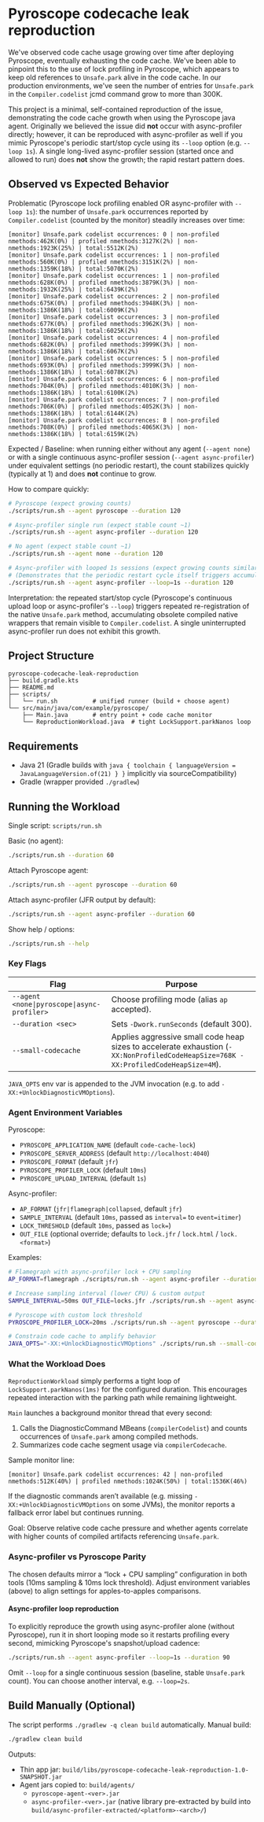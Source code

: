 # Pyroscope codecache leak reproduction

We've observed code cache usage growing over time after deploying Pyroscope, eventually exhausting the code cache. We've been able to pinpoint this to the use of lock profiling in Pyroscope, which appears to keep old references to `Unsafe.park` alive in the code cache. In our production environments, we've seen the number of entries for `Unsafe.park` in the `Compiler.codelist` jcmd command grow to more than 300K. 

This project is a minimal, self-contained reproduction of the issue, demonstrating the code cache growth when using the Pyroscope java agent. Originally we believed the issue did **not** occur with async-profiler directly; however, it can be reproduced with async-profiler as well if you mimic Pyroscope's periodic start/stop cycle using its `--loop` option (e.g. `--loop 1s`). A single long-lived async-profiler session (started once and allowed to run) does **not** show the growth; the rapid restart pattern does.

## Observed vs Expected Behavior

Problematic (Pyroscope lock profiling enabled OR async-profiler with `--loop 1s`): the number of `Unsafe.park` occurrences reported by `Compiler.codelist` (counted by the monitor) steadily increases over time:

```
[monitor] Unsafe.park codelist occurrences: 0 | non-profiled nmethods:462K(0%) | profiled nmethods:3127K(2%) | non-nmethods:1923K(25%) | total:5512K(2%)
[monitor] Unsafe.park codelist occurrences: 1 | non-profiled nmethods:560K(0%) | profiled nmethods:3151K(2%) | non-nmethods:1359K(18%) | total:5070K(2%)
[monitor] Unsafe.park codelist occurrences: 1 | non-profiled nmethods:628K(0%) | profiled nmethods:3879K(3%) | non-nmethods:1932K(25%) | total:6439K(2%)
[monitor] Unsafe.park codelist occurrences: 2 | non-profiled nmethods:675K(0%) | profiled nmethods:3948K(3%) | non-nmethods:1386K(18%) | total:6009K(2%)
[monitor] Unsafe.park codelist occurrences: 3 | non-profiled nmethods:677K(0%) | profiled nmethods:3962K(3%) | non-nmethods:1386K(18%) | total:6025K(2%)
[monitor] Unsafe.park codelist occurrences: 4 | non-profiled nmethods:682K(0%) | profiled nmethods:3999K(3%) | non-nmethods:1386K(18%) | total:6067K(2%)
[monitor] Unsafe.park codelist occurrences: 5 | non-profiled nmethods:693K(0%) | profiled nmethods:3999K(3%) | non-nmethods:1386K(18%) | total:6078K(2%)
[monitor] Unsafe.park codelist occurrences: 6 | non-profiled nmethods:704K(0%) | profiled nmethods:4010K(3%) | non-nmethods:1386K(18%) | total:6100K(2%)
[monitor] Unsafe.park codelist occurrences: 7 | non-profiled nmethods:706K(0%) | profiled nmethods:4052K(3%) | non-nmethods:1386K(18%) | total:6144K(2%)
[monitor] Unsafe.park codelist occurrences: 8 | non-profiled nmethods:708K(0%) | profiled nmethods:4065K(3%) | non-nmethods:1386K(18%) | total:6159K(2%)
```

Expected / Baseline: when running either without any agent (`--agent none`) or with a single continuous async-profiler session (`--agent async-profiler`) under equivalent settings (no periodic restart), the count stabilizes quickly (typically at 1) and does **not** continue to grow.

How to compare quickly:
```bash
# Pyroscope (expect growing counts)
./scripts/run.sh --agent pyroscope --duration 120

# Async-profiler single run (expect stable count ~1)
./scripts/run.sh --agent async-profiler --duration 120

# No agent (expect stable count ~1)
./scripts/run.sh --agent none --duration 120

# Async-profiler with looped 1s sessions (expect growing counts similar to Pyroscope)
# (Demonstrates that the periodic restart cycle itself triggers accumulation)
./scripts/run.sh --agent async-profiler --loop=1s --duration 120
```

Interpretation: the repeated start/stop cycle (Pyroscope's continuous upload loop or async-profiler's `--loop`) triggers repeated re-registration of the native `Unsafe.park` method, accumulating obsolete compiled native wrappers that remain visible to `Compiler.codelist`. A single uninterrupted async-profiler run does not exhibit this growth.

## Project Structure

```
pyroscope-codecache-leak-reproduction
├── build.gradle.kts
├── README.md
├── scripts/
│   └── run.sh          # unified runner (build + choose agent)
└── src/main/java/com/example/pyroscope/
    ├── Main.java       # entry point + code cache monitor
    └── ReproductionWorkload.java  # tight LockSupport.parkNanos loop
```

## Requirements

* Java 21 (Gradle builds with `java { toolchain { languageVersion = JavaLanguageVersion.of(21) } }` implicitly via sourceCompatibility)
* Gradle (wrapper provided `./gradlew`)

## Running the Workload

Single script: `scripts/run.sh`

Basic (no agent):
```bash
./scripts/run.sh --duration 60
```

Attach Pyroscope agent:
```bash
./scripts/run.sh --agent pyroscope --duration 60
```

Attach async-profiler (JFR output by default):
```bash
./scripts/run.sh --agent async-profiler --duration 60
```

Show help / options:
```bash
./scripts/run.sh --help
```

### Key Flags

| Flag                                        | Purpose                                                                                                                             |
| ------------------------------------------- | ----------------------------------------------------------------------------------------------------------------------------------- |
| `--agent <none\|pyroscope\|async-profiler>` | Choose profiling mode (alias `ap` accepted).                                                                                        |
| `--duration <sec>`                          | Sets `-Dwork.runSeconds` (default 300).                                                                                             |
| `--small-codecache`                         | Applies aggressive small code heap sizes to accelerate exhaustion (`-XX:NonProfiledCodeHeapSize=768K -XX:ProfiledCodeHeapSize=4M`). |

`JAVA_OPTS` env var is appended to the JVM invocation (e.g. to add `-XX:+UnlockDiagnosticVMOptions`).

### Agent Environment Variables

Pyroscope:
* `PYROSCOPE_APPLICATION_NAME` (default `code-cache-lock`)
* `PYROSCOPE_SERVER_ADDRESS` (default `http://localhost:4040`)
* `PYROSCOPE_FORMAT` (default `jfr`)
* `PYROSCOPE_PROFILER_LOCK` (default `10ms`)
* `PYROSCOPE_UPLOAD_INTERVAL` (default `1s`)

Async-profiler:
* `AP_FORMAT` (`jfr|flamegraph|collapsed`, default `jfr`)
* `SAMPLE_INTERVAL` (default `10ms`, passed as `interval=` to `event=itimer`)
* `LOCK_THRESHOLD` (default `10ms`, passed as `lock=`)
* `OUT_FILE` (optional override; defaults to `lock.jfr` / `lock.html` / `lock.<format>`)

Examples:
```bash
# Flamegraph with async-profiler lock + CPU sampling
AP_FORMAT=flamegraph ./scripts/run.sh --agent async-profiler --duration 45

# Increase sampling interval (lower CPU) & custom output
SAMPLE_INTERVAL=50ms OUT_FILE=locks.jfr ./scripts/run.sh --agent async-profiler --duration 120

# Pyroscope with custom lock threshold
PYROSCOPE_PROFILER_LOCK=20ms ./scripts/run.sh --agent pyroscope --duration 90

# Constrain code cache to amplify behavior
JAVA_OPTS="-XX:+UnlockDiagnosticVMOptions" ./scripts/run.sh --small-codecache --agent ap --duration 120
```

### What the Workload Does

`ReproductionWorkload` simply performs a tight loop of `LockSupport.parkNanos(1ms)` for the configured duration. This encourages repeated interaction with the parking path while remaining lightweight.

`Main` launches a background monitor thread that every second:
1. Calls the DiagnosticCommand MBeans (`compilerCodelist`) and counts occurrences of `Unsafe.park` among compiled methods.
2. Summarizes code cache segment usage via `compilerCodecache`.

Sample monitor line:
```
[monitor] Unsafe.park codelist occurrences: 42 | non-profiled nmethods:512K(40%) | profiled nmethods:1024K(50%) | total:1536K(46%)
```

If the diagnostic commands aren’t available (e.g. missing `-XX:+UnlockDiagnosticVMOptions` on some JVMs), the monitor reports a fallback error label but continues running.

Goal: Observe relative code cache pressure and whether agents correlate with higher counts of compiled artifacts referencing `Unsafe.park`.

### Async-profiler vs Pyroscope Parity

The chosen defaults mirror a “lock + CPU sampling” configuration in both tools (10ms sampling & 10ms lock threshold). Adjust environment variables (above) to align settings for apples-to-apples comparisons.

#### Async-profiler loop reproduction

To explicitly reproduce the growth using async-profiler alone (without Pyroscope), run it in short looping mode so it restarts profiling every second, mimicking Pyroscope's snapshot/upload cadence:

```bash
./scripts/run.sh --agent async-profiler --loop=1s --duration 90
```

Omit `--loop` for a single continuous session (baseline, stable `Unsafe.park` count). You can choose another interval, e.g. `--loop=2s`.

## Build Manually (Optional)

The script performs `./gradlew -q clean build` automatically. Manual build:
```bash
./gradlew clean build
```
Outputs:
* Thin app jar: `build/libs/pyroscope-codecache-leak-reproduction-1.0-SNAPSHOT.jar`
* Agent jars copied to: `build/agents/`
    * `pyroscope-agent-<ver>.jar`
    * `async-profiler-<ver>.jar` (native library pre-extracted by build into `build/async-profiler-extracted/<platform>-<arch>/`)